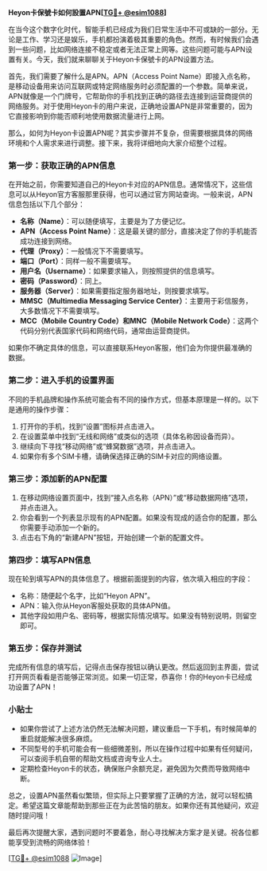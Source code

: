 **Heyon卡保號卡如何設置APN[[TG💪+ @esim1088](https://t.me/s/esim1088)]**

在当今这个数字化时代，智能手机已经成为我们日常生活中不可或缺的一部分。无论是工作、学习还是娱乐，手机都扮演着极其重要的角色。然而，有时候我们会遇到一些问题，比如网络连接不稳定或者无法正常上网等。这些问题可能与APN设置有关。今天，我们就来聊聊关于Heyon卡保號卡的APN设置方法。

首先，我们需要了解什么是APN。APN（Access Point Name）即接入点名称，是移动设备用来访问互联网或特定网络服务时必须配置的一个参数。简单来说，APN就像是一个门牌号，它帮助你的手机找到正确的路径去连接到运营商提供的网络服务。对于使用Heyon卡的用户来说，正确地设置APN是非常重要的，因为它直接影响到你能否顺利地使用数据流量进行上网。

那么，如何为Heyon卡设置APN呢？其实步骤并不复杂，但需要根据具体的网络环境和个人需求来进行调整。接下来，我将详细地向大家介绍整个过程。

### 第一步：获取正确的APN信息

在开始之前，你需要知道自己的Heyon卡对应的APN信息。通常情况下，这些信息可以从Heyon官方客服那里获得，也可以通过官方网站查询。一般来说，APN信息包括以下几个部分：

- **名称（Name）**：可以随便填写，主要是为了方便记忆。
- **APN（Access Point Name）**：这是最关键的部分，直接决定了你的手机能否成功连接到网络。
- **代理（Proxy）**：一般情况下不需要填写。
- **端口（Port）**：同样一般不需要填写。
- **用户名（Username）**：如果要求输入，则按照提供的信息填写。
- **密码（Password）**：同上。
- **服务器（Server）**：如果需要指定服务器地址，则按要求填写。
- **MMSC（Multimedia Messaging Service Center）**：主要用于彩信服务，大多数情况下不需要填写。
- **MCC（Mobile Country Code）和MNC（Mobile Network Code）**：这两个代码分别代表国家代码和网络代码，通常由运营商提供。

如果你不确定具体的信息，可以直接联系Heyon客服，他们会为你提供最准确的数据。

### 第二步：进入手机的设置界面

不同的手机品牌和操作系统可能会有不同的操作方式，但基本原理是一样的。以下是通用的操作步骤：

1. 打开你的手机，找到“设置”图标并点击进入。
2. 在设置菜单中找到“无线和网络”或类似的选项（具体名称因设备而异）。
3. 继续向下寻找“移动网络”或“蜂窝数据”选项，并点击进入。
4. 如果你有多个SIM卡槽，请确保选择正确的SIM卡对应的网络设置。

### 第三步：添加新的APN配置

1. 在移动网络设置页面中，找到“接入点名称（APN）”或“移动数据网络”选项，并点击进入。
2. 你会看到一个列表显示现有的APN配置。如果没有现成的适合你的配置，那么你需要手动添加一个新的。
3. 点击右下角的“新建APN”按钮，开始创建一个新的配置文件。

### 第四步：填写APN信息

现在轮到填写APN的具体信息了。根据前面提到的内容，依次填入相应的字段：

- 名称：随便起个名字，比如“Heyon APN”。
- APN：输入你从Heyon客服处获取的具体APN值。
- 其他字段如用户名、密码等，根据实际情况填写。如果没有特别说明，则留空即可。

### 第五步：保存并测试

完成所有信息的填写后，记得点击保存按钮以确认更改。然后返回到主界面，尝试打开网页看看是否能够正常浏览。如果一切正常，恭喜你！你的Heyon卡已经成功设置了APN！

### 小贴士

- 如果你尝试了上述方法仍然无法解决问题，建议重启一下手机，有时候简单的重启就能解决很多麻烦。
- 不同型号的手机可能会有一些细微差别，所以在操作过程中如果有任何疑问，可以查阅手机自带的帮助文档或咨询专业人士。
- 定期检查Heyon卡的状态，确保账户余额充足，避免因为欠费而导致网络中断。

总之，设置APN虽然看似繁琐，但实际上只要掌握了正确的方法，就可以轻松搞定。希望这篇文章能帮助到那些正在为此苦恼的朋友。如果你还有其他疑问，欢迎随时提问哦！

最后再次提醒大家，遇到问题时不要着急，耐心寻找解决方案才是关键。祝各位都能享受到流畅的网络体验！

[[TG💪+ @esim1088](https://t.me/s/esim1088) ![Image](https://i.postimg.cc/4NQfJmqS/Snipaste-2025-05-13-00-14-12.png)]